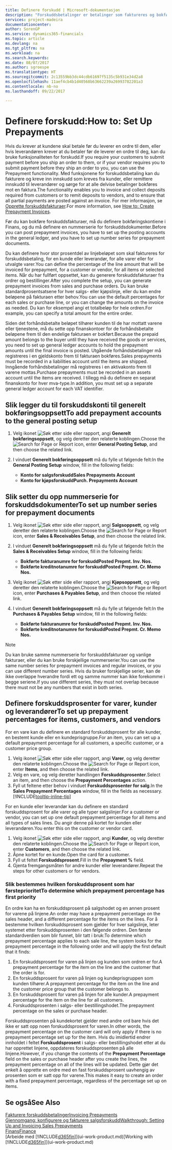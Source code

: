```yaml
---
title: Definere forskudd | Microsoft-dokumentasjon
description: "Forskuddsbetalinger er betalinger som faktureres og bokføres i en salgs- eller kjøpsforskuddsordre før endelig fakturering. Du må kanskje ha et innskudd før du produserer varer etter ordre, eller du må ha betaling før du sender varer til en kunde. Med funksjonene for forskuddsbetaling kan du fakturere og kreve inn innskudd som kreves fra kunder, eller remittere innskudd til leverandører. Dermed kan du sikre at alle betalinger bokføres mot en faktura."
services: project-madeira
documentationcenter: 
author: SorenGP
ms.service: dynamics365-financials
ms.topic: article
ms.devlang: na
ms.tgt_pltfrm: na
ms.workload: na
ms.search.keywords: 
ms.date: 08/07/2017
ms.author: sgroespe
ms.translationtype: HT
ms.sourcegitcommit: 2c13559bb3dc44cdb61697f5135c5b931e34d2a8
ms.openlocfilehash: 11aef4cb4b1d40568b63662239a26993782201a3
ms.contentlocale: nb-no
ms.lasthandoff: 09/22/2017

---
```

# <a name="how-to-set-up-prepayments"></a><span data-ttu-id="a832a-106">Definere forskudd:</span><span class="sxs-lookup"><span data-stu-id="a832a-106">How to: Set Up Prepayments</span></span>
<span data-ttu-id="a832a-107">Hvis du krever at kundene skal betale før du leverer en ordre til dem, eller hvis leverandøren krever at du betaler før de leverer en ordre til deg, kan du bruke funksjonaliteten for forskudd.</span><span class="sxs-lookup"><span data-stu-id="a832a-107">If you require your customers to submit payment before you ship an order to them, or if your vendor requires you to submit payment before they ship an order to you, you can use the Prepayment functionality.</span></span> <span data-ttu-id="a832a-108">Med funksjonene for forskuddsbetaling kan du fakturere og kreve inn innskudd som kreves fra kunder, eller remittere innskudd til leverandører og sørge for at alle delvise betalinger bokføres mot en faktura.</span><span class="sxs-lookup"><span data-stu-id="a832a-108">The functionality enables you to invoice and collect deposits required from customers or to remit deposits to vendors, and to ensure that all partial payments are posted against an invoice.</span></span> <span data-ttu-id="a832a-109">For mer informasjon, se [Opprette forskuddsfakturaer](finance-how-to-create-prepayment-invoices.md).</span><span class="sxs-lookup"><span data-stu-id="a832a-109">For more information, see [How to: Create Prepayment Invoices](finance-how-to-create-prepayment-invoices.md).</span></span>

<span data-ttu-id="a832a-110">Før du kan bokføre forskuddsfakturaer, må du definere bokføringskontiene i Finans, og du må definere en nummerserie for forskuddsdokumenter.</span><span class="sxs-lookup"><span data-stu-id="a832a-110">Before you can post prepayment invoices, you have to set up the posting accounts in the general ledger, and you have to set up number series for prepayment documents.</span></span>  

<span data-ttu-id="a832a-111">Du kan definere hvor stor prosentdel av linjebeløpet som skal faktureres for forskuddsbetaling, for en kunde eller leverandør, for alle varer eller for utvalgte varer.</span><span class="sxs-lookup"><span data-stu-id="a832a-111">You can define the percentage of the line amount that will be invoiced for prepayment, for a customer or vendor, for all items or selected items.</span></span> <span data-ttu-id="a832a-112">Når du har fullført oppsettet, kan du generere forskuddsfakturaer fra ordrer og bestillinger.</span><span class="sxs-lookup"><span data-stu-id="a832a-112">After you complete the setup, you can generate prepayment invoices from sales and purchase orders.</span></span> <span data-ttu-id="a832a-113">Du kan bruke standardprosentsatsene for hver salgs- eller kjøpslinje, eller du kan endre beløpene på fakturaen etter behov.</span><span class="sxs-lookup"><span data-stu-id="a832a-113">You can use the default percentages for each sales or purchase line, or you can change the amounts on the invoice as needed.</span></span> <span data-ttu-id="a832a-114">Du kan for eksempel angi et totalbeløp for hele ordren.</span><span class="sxs-lookup"><span data-stu-id="a832a-114">For example, you can specify a total amount for the entire order.</span></span>  

<span data-ttu-id="a832a-115">Siden det forhåndsbetalte beløpet tilhører kunden til de har mottatt varene eller tjenestene, må du sette opp finanskontoer for de forhåndsbetalte beløpene frem til den endelige fakturaen er bokført.</span><span class="sxs-lookup"><span data-stu-id="a832a-115">Because the prepaid amount belongs to the buyer until they have received the goods or services, you need to set up general ledger accounts to hold the prepayment amounts until the final invoice is posted.</span></span> <span data-ttu-id="a832a-116">Utgående forhåndsbetalinger må registreres i en gjeldskonto frem til fakturaen bokføres.</span><span class="sxs-lookup"><span data-stu-id="a832a-116">Sales prepayments must be recorded in a liabilities account until the items are shipped.</span></span> <span data-ttu-id="a832a-117">Inngående forhåndsbetalinger må registreres i en aktivakonto frem til varene mottas.</span><span class="sxs-lookup"><span data-stu-id="a832a-117">Purchase prepayments must be recorded in an assets account until the items are received.</span></span> <span data-ttu-id="a832a-118">I tillegg må du definere en separat finanskonto for hver mva-type.</span><span class="sxs-lookup"><span data-stu-id="a832a-118">In addition, you must set up a separate general ledger account for each VAT identifier.</span></span>

## <a name="to-add-prepayment-accounts-to-the-general-posting-setup"></a><span data-ttu-id="a832a-119">Slik legger du til forskuddskonti til generelt bokføringsoppsett</span><span class="sxs-lookup"><span data-stu-id="a832a-119">To add prepayment accounts to the general posting setup</span></span>  

1. <span data-ttu-id="a832a-120">Velg ikonet ![Søk etter side eller rapport](media/ui-search/search_small.png "Ikonet Søk etter side eller rapport"), angi **Generelt bokføringsoppsett**, og velg deretter den relaterte koblingen.</span><span class="sxs-lookup"><span data-stu-id="a832a-120">Choose the ![Search for Page or Report](media/ui-search/search_small.png "Search for Page or Report icon") icon, enter **General Posting Setup**, and then choose the related link.</span></span>
2. <span data-ttu-id="a832a-121">I vinduet **Generelt bokføringsoppsett** må du fylle ut følgende felt:</span><span class="sxs-lookup"><span data-stu-id="a832a-121">In the **General Posting Setup** window, fill in the following fields:</span></span>  

    - <span data-ttu-id="a832a-122">**Konto for salgsforskudd**</span><span class="sxs-lookup"><span data-stu-id="a832a-122">**Sales Prepayments Account**</span></span>  
    - <span data-ttu-id="a832a-123">**Konto for kjøpsforskudd**</span><span class="sxs-lookup"><span data-stu-id="a832a-123">**Purch. Prepayments Account**</span></span>  

## <a name="to-set-up-number-series-for-prepayment-documents"></a><span data-ttu-id="a832a-124">Slik setter du opp nummerserie for forskuddsdokumenter</span><span class="sxs-lookup"><span data-stu-id="a832a-124">To set up number series for prepayment documents</span></span>  

1. <span data-ttu-id="a832a-125">Velg ikonet ![Søk etter side eller rapport](media/ui-search/search_small.png "Ikonet Søk etter side eller rapport"), angi **Salgsoppsett**, og velg deretter den relaterte koblingen.</span><span class="sxs-lookup"><span data-stu-id="a832a-125">Choose the ![Search for Page or Report](media/ui-search/search_small.png "Search for Page or Report icon") icon, enter **Sales & Receivables Setup**, and then choose the related link.</span></span>
2. <span data-ttu-id="a832a-126">I vinduet **Generelt bokføringsoppsett** må du fylle ut følgende felt:</span><span class="sxs-lookup"><span data-stu-id="a832a-126">In the **Sales & Receivables Setup** window, fill in the following fields:</span></span>  

   - <span data-ttu-id="a832a-127">**Bokførte fakturanumre for forskudd**</span><span class="sxs-lookup"><span data-stu-id="a832a-127">**Posted Prepmt. Inv. Nos.**</span></span>
   - <span data-ttu-id="a832a-128">**Bokførte kreditnotanumre for forskudd**</span><span class="sxs-lookup"><span data-stu-id="a832a-128">**Posted Prepmt. Cr. Memo Nos.**</span></span>

1. <span data-ttu-id="a832a-129">Velg ikonet ![Søk etter side eller rapport](media/ui-search/search_small.png "Ikonet Søk etter side eller rapport"), angi **Kjøpsoppsett**, og velg deretter den relaterte koblingen.</span><span class="sxs-lookup"><span data-stu-id="a832a-129">Choose the ![Search for Page or Report](media/ui-search/search_small.png "Search for Page or Report icon") icon, enter **Purchases & Payables Setup**, and then choose the related link.</span></span>
2. <span data-ttu-id="a832a-130">I vinduet **Generelt bokføringsoppsett** må du fylle ut følgende felt:</span><span class="sxs-lookup"><span data-stu-id="a832a-130">In the **Purchases & Payables Setup** window, fill in the following fields:</span></span>

    - <span data-ttu-id="a832a-131">**Bokførte fakturanumre for forskudd**</span><span class="sxs-lookup"><span data-stu-id="a832a-131">**Posted Prepmt. Inv. Nos.**</span></span>
    - <span data-ttu-id="a832a-132">**Bokførte kreditnotanumre for forskudd**</span><span class="sxs-lookup"><span data-stu-id="a832a-132">**Posted Prepmt. Cr. Memo Nos.**</span></span>

> [!NOTE]  
>  <span data-ttu-id="a832a-133">Du kan bruke samme nummerserie for forskuddsfakturaer og vanlige fakturaer, eller du kan bruke forskjellige nummerserier.</span><span class="sxs-lookup"><span data-stu-id="a832a-133">You can use the same number series for prepayment invoices and regular invoices, or you can use different number series.</span></span> <span data-ttu-id="a832a-134">Hvis du bruker forskjellige serier, kan de ikke overlappe hverandre fordi ett og samme nummer kan ikke forekomme i begge seriene.</span><span class="sxs-lookup"><span data-stu-id="a832a-134">If you use different series, they must not overlap because there must not be any numbers that exist in both series.</span></span>  

## <a name="to-set-up-prepayment-percentages-for-items-customers-and-vendors"></a><span data-ttu-id="a832a-135">Definere forskuddsprosenter for varer, kunder og leverandører</span><span class="sxs-lookup"><span data-stu-id="a832a-135">To set up prepayment percentages for items, customers, and vendors</span></span>  
<span data-ttu-id="a832a-136">For en vare kan du definere en standard forskuddsprosent for alle kunder, en bestemt kunde eller en kundeprisgruppe.</span><span class="sxs-lookup"><span data-stu-id="a832a-136">For an item, you can set up a default prepayment percentage for all customers, a specific customer, or a customer price group.</span></span>  

1. <span data-ttu-id="a832a-137">Velg ikonet ![Søk etter side eller rapport](media/ui-search/search_small.png "Ikonet Søk etter side eller rapport"), angi **Varer**, og velg deretter den relaterte koblingen.</span><span class="sxs-lookup"><span data-stu-id="a832a-137">Choose the ![Search for Page or Report](media/ui-search/search_small.png "Search for Page or Report icon") icon, enter **Items**, and then choose the related link.</span></span>
2. <span data-ttu-id="a832a-138">Velg en vare, og velg deretter handlingen **Forskuddsprosenter**.</span><span class="sxs-lookup"><span data-stu-id="a832a-138">Select an item, and then choose the **Prepayment Percentages** action.</span></span>  
3. <span data-ttu-id="a832a-139">Fyll ut feltene etter behov i vinduet **Forskuddsprosenter for salg**.</span><span class="sxs-lookup"><span data-stu-id="a832a-139">In the **Sales Prepayment Percentages** window, fill in the fields as necessary.</span></span> [!INCLUDE[tooltip-inline-tip](includes/tooltip-inline-tip_md.md)]

<span data-ttu-id="a832a-140">For en kunde eller leverandør kan du definere en standard forskuddsprosent for alle varer og alle typer salgslinjer.</span><span class="sxs-lookup"><span data-stu-id="a832a-140">For a customer or vendor, you can set up one default prepayment percentage for all items and all types of sales lines.</span></span> <span data-ttu-id="a832a-141">Du angir denne på kortet for kunden eller leverandøren.</span><span class="sxs-lookup"><span data-stu-id="a832a-141">You enter this on the customer or vendor card.</span></span>

1. <span data-ttu-id="a832a-142">Velg ikonet ![Søk etter side eller rapport](media/ui-search/search_small.png "Ikonet Søk etter side eller rapport"), angi **Kunder**, og velg deretter den relaterte koblingen.</span><span class="sxs-lookup"><span data-stu-id="a832a-142">Choose the ![Search for Page or Report](media/ui-search/search_small.png "Search for Page or Report icon") icon, enter **Customers**, and then choose the related link.</span></span>
2. <span data-ttu-id="a832a-143">Åpne kortet for en kunde.</span><span class="sxs-lookup"><span data-stu-id="a832a-143">Open the card for a customer.</span></span>
3. <span data-ttu-id="a832a-144">Fyll ut feltet **Forskuddsprosent**.</span><span class="sxs-lookup"><span data-stu-id="a832a-144">Fill in the **Prepayment %** field.</span></span>
4. <span data-ttu-id="a832a-145">Gjenta fremgangsmåten for andre kunder eller leverandører.</span><span class="sxs-lookup"><span data-stu-id="a832a-145">Repeat the steps for other customers or for vendors.</span></span>  

### <a name="to-determine-which-prepayment-percentage-has-first-priority"></a><span data-ttu-id="a832a-146">Slik bestemmes hvilken forskuddsprosent som har førsteprioritet</span><span class="sxs-lookup"><span data-stu-id="a832a-146">To determine which prepayment percentage has first priority</span></span>  
<span data-ttu-id="a832a-147">En ordre kan ha en forskuddsprosent på salgshodet og en annen prosent for varene på linjene.</span><span class="sxs-lookup"><span data-stu-id="a832a-147">An order may have a prepayment percentage on the sales header, and a different percentage for the items on the lines.</span></span> <span data-ttu-id="a832a-148">For å bestemme hvilken forskuddsprosent som gjelder for hver salgslinje, leter systemet etter forskuddsprosenten i den følgende ordren. Den første standardverdien som blir funnet, blir tatt i bruk:</span><span class="sxs-lookup"><span data-stu-id="a832a-148">To determine which prepayment percentage applies to each sale line, the system looks for the prepayment percentage in the following order and will apply the first default that it finds:</span></span>  
1. <span data-ttu-id="a832a-149">En forskuddsprosent for varen på linjen og kunden som ordren er for.</span><span class="sxs-lookup"><span data-stu-id="a832a-149">A prepayment percentage for the item on the line and the customer that the order is for.</span></span>  
2. <span data-ttu-id="a832a-150">En forskuddsprosent for varen på linjen og kundeprisgruppen som kunden tilhører.</span><span class="sxs-lookup"><span data-stu-id="a832a-150">A prepayment percentage for the item on the line and the customer price group that the customer belongs to.</span></span>  
3. <span data-ttu-id="a832a-151">En forskuddsprosent for varen på linjen for alle kunder.</span><span class="sxs-lookup"><span data-stu-id="a832a-151">A prepayment percentage for the item on the line for all customers.</span></span>  
4. <span data-ttu-id="a832a-152">Forskuddsprosenten i salgs- eller bestillingshodet.</span><span class="sxs-lookup"><span data-stu-id="a832a-152">The prepayment percentage on the sales or purchase header.</span></span>  

<span data-ttu-id="a832a-153">Forskuddsprosenten på kundekortet gjelder med andre ord bare hvis det ikke er satt opp noen forskuddsprosent for varen.</span><span class="sxs-lookup"><span data-stu-id="a832a-153">In other words, the prepayment percentage on the customer card will only apply if there is no prepayment percentage set up for the item.</span></span> <span data-ttu-id="a832a-154">Hvis du imidlertid endrer innholdet i feltet **Forskuddsprosent** i salgs- eller bestillingshodet etter at du har opprettet linjene, oppdateres forskuddsprosenten på alle linjene.</span><span class="sxs-lookup"><span data-stu-id="a832a-154">However, if you change the contents of the **Prepayment Percentage** field on the sales or purchase header after you create the lines, the prepayment percentage on all of the lines will be updated.</span></span> <span data-ttu-id="a832a-155">Dette gjør det enkelt å opprette en ordre med en fast forskuddsprosent uavhengig av prosenten som er satt opp for varene.</span><span class="sxs-lookup"><span data-stu-id="a832a-155">This makes it easy to create an order with a fixed prepayment percentage, regardless of the percentage set up on items.</span></span>

## <a name="see-also"></a><span data-ttu-id="a832a-156">Se også</span><span class="sxs-lookup"><span data-stu-id="a832a-156">See Also</span></span>  
[<span data-ttu-id="a832a-157">Fakturere forskuddsbetalinger</span><span class="sxs-lookup"><span data-stu-id="a832a-157">Invoicing Prepayments</span></span>](finance-invoice-prepayments.md)  
[<span data-ttu-id="a832a-158">Gjennomgang: konfigurere og fakturere salgsforskudd</span><span class="sxs-lookup"><span data-stu-id="a832a-158">Walkthrough: Setting Up and Invoicing Sales Prepayments</span></span>](walkthrough-setting-up-and-invoicing-sales-prepayments.md)  
[<span data-ttu-id="a832a-159">Finans</span><span class="sxs-lookup"><span data-stu-id="a832a-159">Finance</span></span>](finance.md)  
<span data-ttu-id="a832a-160">[Arbeide med [!INCLUDE[d365fin](includes/d365fin_md.md)]](ui-work-product.md)</span><span class="sxs-lookup"><span data-stu-id="a832a-160">[Working with [!INCLUDE[d365fin](includes/d365fin_md.md)]](ui-work-product.md)</span></span>

